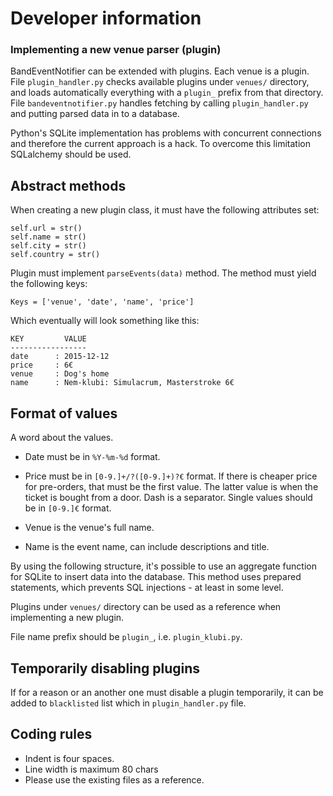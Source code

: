 # Developer information

### Implementing a new venue parser (plugin)

BandEventNotifier can be extended with plugins.
Each venue is a plugin.
File `plugin_handler.py` checks available plugins under `venues/` directory,
and loads automatically everything with a `plugin_` prefix from that directory.
File `bandeventnotifier.py` handles fetching by calling `plugin_handler.py`
and putting parsed data in to a database.

Python's SQLite implementation has problems with concurrent connections and
therefore the current approach is a hack.
To overcome this limitation SQLalchemy should be used.

## Abstract methods
When creating a new plugin class, it must have the following attributes set:

	self.url = str()
	self.name = str()
	self.city = str()
	self.country = str()

Plugin must implement `parseEvents(data)` method.
The method must yield the following keys:

	Keys = ['venue', 'date', 'name', 'price']

Which eventually will look something like this:

	KEY         VALUE
	-----------------
	date      : 2015-12-12
	price     : 6€
	venue     : Dog's home
	name      : Nem-klubi: Simulacrum, Masterstroke 6€

## Format of values
A word about the values.

* Date must be in `%Y-%m-%d` format.

* Price must be in `[0-9.]+/?([0-9.]+)?€` format. If there is cheaper price for
  pre-orders, that must be the first value.
  The latter value is when the ticket is bought from a door.
  Dash is a separator.
  Single values should be in `[0-9.]€` format.

* Venue is the venue's full name.

* Name is the event name, can include descriptions and title.

By using the following structure, it's possible to use an aggregate function for
SQLite to insert data into the database.
This method uses prepared statements, which prevents SQL injections - at least
in some level.

Plugins under `venues/` directory can be used as a reference when implementing
a new plugin.

File name prefix should be `plugin_`, i.e. `plugin_klubi.py`.

## Temporarily disabling plugins
If for a reason or an another one must disable a plugin temporarily, it can be
added to `blacklisted` list which in `plugin_handler.py` file.

## Coding rules
- Indent is four spaces.
- Line width is maximum 80 chars
- Please use the existing files as a reference.

